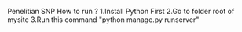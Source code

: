 Penelitian SNP
How to run ?
1.Install Python First
2.Go to folder root of mysite
3.Run this command "python manage.py runserver"
